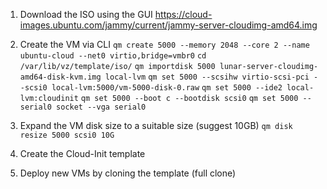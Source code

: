 1. Download the ISO using the GUI
    https://cloud-images.ubuntu.com/jammy/current/jammy-server-cloudimg-amd64.img

2. Create the VM via CLI
    `qm create 5000 --memory 2048 --core 2 --name ubuntu-cloud --net0 virtio,bridge=vmbr0`
    `cd /var/lib/vz/template/iso/`
    `qm importdisk 5000 lunar-server-cloudimg-amd64-disk-kvm.img local-lvm`
    `qm set 5000 --scsihw virtio-scsi-pci --scsi0 local-lvm:5000/vm-5000-disk-0.raw`
    `qm set 5000 --ide2 local-lvm:cloudinit`
    `qm set 5000 --boot c --bootdisk scsi0`
    `qm set 5000 --serial0 socket --vga serial0`

3. Expand the VM disk size to a suitable size (suggest 10GB)
    `qm disk resize 5000 scsi0 10G`

4. Create the Cloud-Init template
5. Deploy new VMs by cloning the template (full clone)